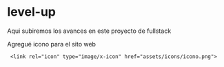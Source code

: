 # level-up
Aqui subiremos los avances en este proyecto de fullstack

Agregué icono para el sito web
<!-- favicon -->
     <link rel="icon" type="image/x-icon" href="assets/icons/icono.png">
